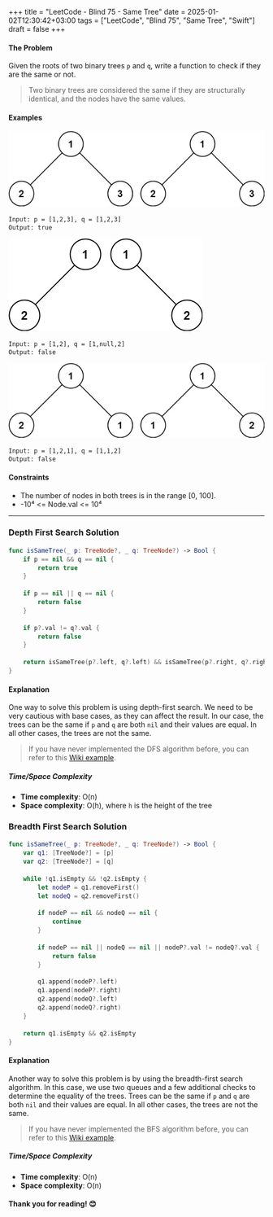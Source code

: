 +++
title = "LeetCode - Blind 75 - Same Tree"
date = 2025-01-02T12:30:42+03:00
tags = ["LeetCode", "Blind 75", "Same Tree", "Swift"]
draft = false
+++

#### The Problem  
Given the roots of two binary trees `p` and `q`, write a function to check if they are the same or not.

> Two binary trees are considered the same if they are structurally identical, and the nodes have the same values.

#### Examples  

![alt image](images/ex1.jpg#center)
```
Input: p = [1,2,3], q = [1,2,3]
Output: true
```

![alt image](images/ex2.jpg#center)
```
Input: p = [1,2], q = [1,null,2]
Output: false
```

![alt image](images/ex3.jpg#center)
```
Input: p = [1,2,1], q = [1,1,2]
Output: false
```

#### Constraints  
* The number of nodes in both trees is in the range [0, 100].  
* -10⁴ <= Node.val <= 10⁴  

---

### Depth First Search Solution  

```swift
func isSameTree(_ p: TreeNode?, _ q: TreeNode?) -> Bool {
    if p == nil && q == nil {
        return true
    }

    if p == nil || q == nil {
        return false
    }

    if p?.val != q?.val {
        return false
    }

    return isSameTree(p?.left, q?.left) && isSameTree(p?.right, q?.right)
}
```

#### Explanation  
One way to solve this problem is using depth-first search. We need to be very cautious with base cases, as they can affect the result. In our case, the trees can be the same if `p` and `q` are both `nil` and their values are equal. In all other cases, the trees are not the same.

> If you have never implemented the DFS algorithm before, you can refer to this [Wiki example](https://en.wikipedia.org/wiki/Depth-first_search#:~:text=high%20degree.-,Example,-%5Bedit%5D).

##### Time/Space Complexity  
* **Time complexity**: O(n)  
* **Space complexity**: O(h), where `h` is the height of the tree  

### Breadth First Search Solution  

```swift
func isSameTree(_ p: TreeNode?, _ q: TreeNode?) -> Bool {
    var q1: [TreeNode?] = [p]
    var q2: [TreeNode?] = [q]

    while !q1.isEmpty && !q2.isEmpty {
        let nodeP = q1.removeFirst()
        let nodeQ = q2.removeFirst()

        if nodeP == nil && nodeQ == nil {
            continue
        }

        if nodeP == nil || nodeQ == nil || nodeP?.val != nodeQ?.val {
            return false
        }

        q1.append(nodeP?.left)
        q1.append(nodeP?.right)
        q2.append(nodeQ?.left)
        q2.append(nodeQ?.right)
    }

    return q1.isEmpty && q2.isEmpty
}
```

#### Explanation  
Another way to solve this problem is by using the breadth-first search algorithm. In this case, we use two queues and a few additional checks to determine the equality of the trees. Trees can be the same if `p` and `q` are both `nil` and their values are equal. In all other cases, the trees are not the same.

> If you have never implemented the BFS algorithm before, you can refer to this [Wiki example](https://en.wikipedia.org/wiki/Breadth-first_search#:~:text=%5B8%5D-,Pseudocode,-%5Bedit%5D).

##### Time/Space Complexity  
* **Time complexity**: O(n)  
* **Space complexity**: O(n)  

#### Thank you for reading! 😊
